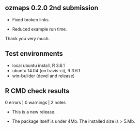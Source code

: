 ## ozmaps 0.2.0 2nd submission 

* Fixed broken links. 

* Reduced example run time. 

Thank you very much. 


## Test environments
* local ubuntu install, R 3.6.1
* ubuntu 14.04 (on travis-ci), R 3.6.1
* win-builder (devel and release)

## R CMD check results

0 errors | 0 warnings | 2 notes

* This is a new release.

* The package itself is under 4Mb.   The installed size is > 5.Mb. 
